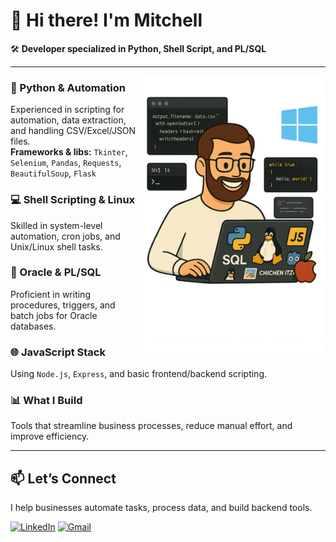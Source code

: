 # 👋 Hi there! I'm Mitchell  
🛠️ **Developer specialized in Python, Shell Script, and PL/SQL**

---
<img align="right" src="47c6cb50-443d-44c8-bcbe-8a5b7cbbb1d2.png" width="300"/>

### 🐍 Python & Automation  
Experienced in scripting for automation, data extraction, and handling CSV/Excel/JSON files.  
**Frameworks & libs:** `Tkinter`, `Selenium`, `Pandas`, `Requests`, `BeautifulSoup`, `Flask`

### 💻 Shell Scripting & Linux  
Skilled in system-level automation, cron jobs, and Unix/Linux shell tasks.

### 🧠 Oracle & PL/SQL  
Proficient in writing procedures, triggers, and batch jobs for Oracle databases.

### 🌐 JavaScript Stack  
Using `Node.js`, `Express`, and basic frontend/backend scripting.

### 📊 What I Build  
Tools that streamline business processes, reduce manual effort, and improve efficiency.

---

## 📫 Let’s Connect  
I help businesses automate tasks, process data, and build backend tools.

[![LinkedIn](https://img.shields.io/badge/-LinkedIn-blue?style=flat-square&logo=Linkedin&logoColor=white)](https://www.linkedin.com/in/mitchell-symington-44406524/)  [![Gmail](https://img.shields.io/badge/-Gmail-c14438?style=flat-square&logo=Gmail&logoColor=white)](mailto:mitch.palha@gmail.com)
